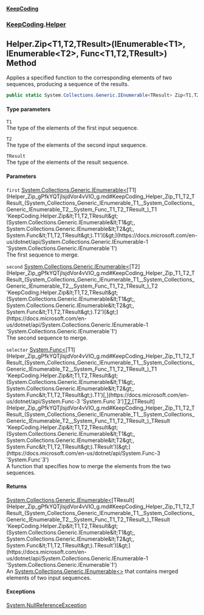 #### [KeepCoding](index.md 'index')
### [KeepCoding](KeepCoding.md 'KeepCoding').[Helper](Helper.md 'KeepCoding.Helper')
## Helper.Zip&lt;T1,T2,TResult&gt;(IEnumerable&lt;T1&gt;, IEnumerable&lt;T2&gt;, Func&lt;T1,T2,TResult&gt;) Method
Applies a specified function to the corresponding elements of two sequences, producing a sequence of the results.  
```csharp
public static System.Collections.Generic.IEnumerable<TResult> Zip<T1,T2,TResult>(this System.Collections.Generic.IEnumerable<T1> first, System.Collections.Generic.IEnumerable<T2> second, System.Func<T1,T2,TResult> selector);
```
#### Type parameters
<a name='KeepCoding_Helper_Zip_T1_T2_TResult_(System_Collections_Generic_IEnumerable_T1__System_Collections_Generic_IEnumerable_T2__System_Func_T1_T2_TResult_)_T1'></a>
`T1`  
The type of the elements of the first input sequence.
  
<a name='KeepCoding_Helper_Zip_T1_T2_TResult_(System_Collections_Generic_IEnumerable_T1__System_Collections_Generic_IEnumerable_T2__System_Func_T1_T2_TResult_)_T2'></a>
`T2`  
The type of the elements of the second input sequence.
  
<a name='KeepCoding_Helper_Zip_T1_T2_TResult_(System_Collections_Generic_IEnumerable_T1__System_Collections_Generic_IEnumerable_T2__System_Func_T1_T2_TResult_)_TResult'></a>
`TResult`  
The type of the elements of the result sequence.
  
#### Parameters
<a name='KeepCoding_Helper_Zip_T1_T2_TResult_(System_Collections_Generic_IEnumerable_T1__System_Collections_Generic_IEnumerable_T2__System_Func_T1_T2_TResult_)_first'></a>
`first` [System.Collections.Generic.IEnumerable&lt;](https://docs.microsoft.com/en-us/dotnet/api/System.Collections.Generic.IEnumerable-1 'System.Collections.Generic.IEnumerable`1')[T1](Helper_Zip_gPfkYQTjlsjdVor4vVIO_g.md#KeepCoding_Helper_Zip_T1_T2_TResult_(System_Collections_Generic_IEnumerable_T1__System_Collections_Generic_IEnumerable_T2__System_Func_T1_T2_TResult_)_T1 'KeepCoding.Helper.Zip&lt;T1,T2,TResult&gt;(System.Collections.Generic.IEnumerable&lt;T1&gt;, System.Collections.Generic.IEnumerable&lt;T2&gt;, System.Func&lt;T1,T2,TResult&gt;).T1')[&gt;](https://docs.microsoft.com/en-us/dotnet/api/System.Collections.Generic.IEnumerable-1 'System.Collections.Generic.IEnumerable`1')  
The first sequence to merge.
  
<a name='KeepCoding_Helper_Zip_T1_T2_TResult_(System_Collections_Generic_IEnumerable_T1__System_Collections_Generic_IEnumerable_T2__System_Func_T1_T2_TResult_)_second'></a>
`second` [System.Collections.Generic.IEnumerable&lt;](https://docs.microsoft.com/en-us/dotnet/api/System.Collections.Generic.IEnumerable-1 'System.Collections.Generic.IEnumerable`1')[T2](Helper_Zip_gPfkYQTjlsjdVor4vVIO_g.md#KeepCoding_Helper_Zip_T1_T2_TResult_(System_Collections_Generic_IEnumerable_T1__System_Collections_Generic_IEnumerable_T2__System_Func_T1_T2_TResult_)_T2 'KeepCoding.Helper.Zip&lt;T1,T2,TResult&gt;(System.Collections.Generic.IEnumerable&lt;T1&gt;, System.Collections.Generic.IEnumerable&lt;T2&gt;, System.Func&lt;T1,T2,TResult&gt;).T2')[&gt;](https://docs.microsoft.com/en-us/dotnet/api/System.Collections.Generic.IEnumerable-1 'System.Collections.Generic.IEnumerable`1')  
The second sequence to merge.
  
<a name='KeepCoding_Helper_Zip_T1_T2_TResult_(System_Collections_Generic_IEnumerable_T1__System_Collections_Generic_IEnumerable_T2__System_Func_T1_T2_TResult_)_selector'></a>
`selector` [System.Func&lt;](https://docs.microsoft.com/en-us/dotnet/api/System.Func-3 'System.Func`3')[T1](Helper_Zip_gPfkYQTjlsjdVor4vVIO_g.md#KeepCoding_Helper_Zip_T1_T2_TResult_(System_Collections_Generic_IEnumerable_T1__System_Collections_Generic_IEnumerable_T2__System_Func_T1_T2_TResult_)_T1 'KeepCoding.Helper.Zip&lt;T1,T2,TResult&gt;(System.Collections.Generic.IEnumerable&lt;T1&gt;, System.Collections.Generic.IEnumerable&lt;T2&gt;, System.Func&lt;T1,T2,TResult&gt;).T1')[,](https://docs.microsoft.com/en-us/dotnet/api/System.Func-3 'System.Func`3')[T2](Helper_Zip_gPfkYQTjlsjdVor4vVIO_g.md#KeepCoding_Helper_Zip_T1_T2_TResult_(System_Collections_Generic_IEnumerable_T1__System_Collections_Generic_IEnumerable_T2__System_Func_T1_T2_TResult_)_T2 'KeepCoding.Helper.Zip&lt;T1,T2,TResult&gt;(System.Collections.Generic.IEnumerable&lt;T1&gt;, System.Collections.Generic.IEnumerable&lt;T2&gt;, System.Func&lt;T1,T2,TResult&gt;).T2')[,](https://docs.microsoft.com/en-us/dotnet/api/System.Func-3 'System.Func`3')[TResult](Helper_Zip_gPfkYQTjlsjdVor4vVIO_g.md#KeepCoding_Helper_Zip_T1_T2_TResult_(System_Collections_Generic_IEnumerable_T1__System_Collections_Generic_IEnumerable_T2__System_Func_T1_T2_TResult_)_TResult 'KeepCoding.Helper.Zip&lt;T1,T2,TResult&gt;(System.Collections.Generic.IEnumerable&lt;T1&gt;, System.Collections.Generic.IEnumerable&lt;T2&gt;, System.Func&lt;T1,T2,TResult&gt;).TResult')[&gt;](https://docs.microsoft.com/en-us/dotnet/api/System.Func-3 'System.Func`3')  
A function that specifies how to merge the elements from the two sequences.
  
#### Returns
[System.Collections.Generic.IEnumerable&lt;](https://docs.microsoft.com/en-us/dotnet/api/System.Collections.Generic.IEnumerable-1 'System.Collections.Generic.IEnumerable`1')[TResult](Helper_Zip_gPfkYQTjlsjdVor4vVIO_g.md#KeepCoding_Helper_Zip_T1_T2_TResult_(System_Collections_Generic_IEnumerable_T1__System_Collections_Generic_IEnumerable_T2__System_Func_T1_T2_TResult_)_TResult 'KeepCoding.Helper.Zip&lt;T1,T2,TResult&gt;(System.Collections.Generic.IEnumerable&lt;T1&gt;, System.Collections.Generic.IEnumerable&lt;T2&gt;, System.Func&lt;T1,T2,TResult&gt;).TResult')[&gt;](https://docs.microsoft.com/en-us/dotnet/api/System.Collections.Generic.IEnumerable-1 'System.Collections.Generic.IEnumerable`1')  
An [System.Collections.Generic.IEnumerable&lt;&gt;](https://docs.microsoft.com/en-us/dotnet/api/System.Collections.Generic.IEnumerable-1 'System.Collections.Generic.IEnumerable`1') that contains merged elements of two input sequences.
#### Exceptions
[System.NullReferenceException](https://docs.microsoft.com/en-us/dotnet/api/System.NullReferenceException 'System.NullReferenceException')  
